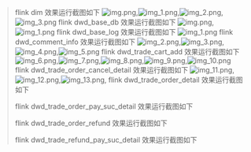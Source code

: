
> flink dim 效果运行截图如下
> ![img.png](imgs/img.png),![img_1.png](imgs/img_1.png),![img_2.png](imgs/img_2.png),![img_3.png](imgs/img_3.png)
> flink dwd_base_db 效果运行截图如下
> ![img.png](img.png),![img_1.png](imgs/img_1.png)
> flink dwd_base_log 效果运行截图如下
> ![img_1.png](img_1.png)
> flink dwd_comment_info 效果运行截图如下
> ![img_2.png](img_2.png),![img_3.png](img_3.png),![img_4.png](img_4.png),![img_5.png](img_5.png)
> flink dwd_trade_cart_add 效果运行截图如下
> ![img_6.png](img_6.png),![img_7.png](img_7.png),![img_8.png](img_8.png),![img_9.png](img_9.png),![img_10.png](img_10.png)
> flink dwd_trade_order_cancel_detail 效果运行截图如下
> ![img_11.png](img_11.png),![img_12.png](img_12.png),![img_13.png](img_13.png),
> flink dwd_trade_order_detail 效果运行截图如下
> 
> flink dwd_trade_order_pay_suc_detail 效果运行截图如下
> 
> flink dwd_trade_order_refund 效果运行截图如下
> 
> flink dwd_trade_refund_pay_suc_detail 效果运行截图如下
> 